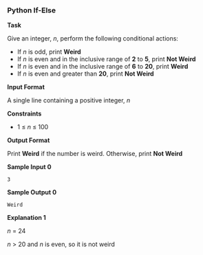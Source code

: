 ### Python If-Else

**Task**

Give an integer, *n*, perform the following conditional actions:
- If *n* is odd, print **Weird**
- If *n* is even and in the inclusive range of **2** to **5**, print **Not Weird**
- If *n* is even and in the inclusive range of **6** to **20**, print **Weird**
- If *n* is even and greater than **20**, print **Not Weird**

**Input Format**

A single line containing a positive integer, *n*

**Constraints**

- 1 ≤ *n* ≤ 100

**Output Format**

Print **Weird** if the number is weird. Otherwise, print **Not Weird**

**Sample Input 0**

```
3
```

**Sample Output 0**
 
```
Weird
```

**Explanation 1**

*n* = 24

*n* > 20 and *n* is even, so it is not weird


